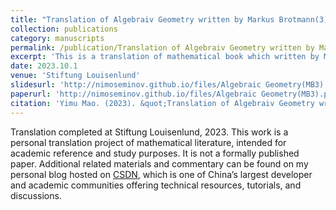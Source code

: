 ```yaml
---
title: "Translation of Algebraiv Geometry written by Markus Brotmann(3)"
collection: publications
category: manuscripts
permalink: /publication/Translation of Algebraiv Geometry written by Markus Brotmann(3)
excerpt: 'This is a translation of mathematical book which written by Markus Brotmann, I translated some from german to chinese'
date: 2023.10.1
venue: 'Stiftung Louisenlund'
slidesurl: 'http://nimoseminov.github.io/files/Algebraic Geometry(MB3).pdf'
paperurl: 'http://nimoseminov.github.io/files/Algebraic Geometry(MB3).pdf'
citation: 'Yimu Mao. (2023). &quot;Translation of Algebraiv Geometry written by Markus Brotmann(3)'
---
```


Translation completed at Stiftung Louisenlund, 2023. This work is a personal translation project of mathematical literature, intended for academic reference and study purposes. It is not a formally published paper. Additional related materials and commentary can be found on my personal blog hosted on [CSDN](https://blog.csdn.net/nimomath666/article/details/132249205?spm=1001.2014.3001.5501), which is one of China’s largest developer and academic communities offering technical resources, tutorials, and discussions.
